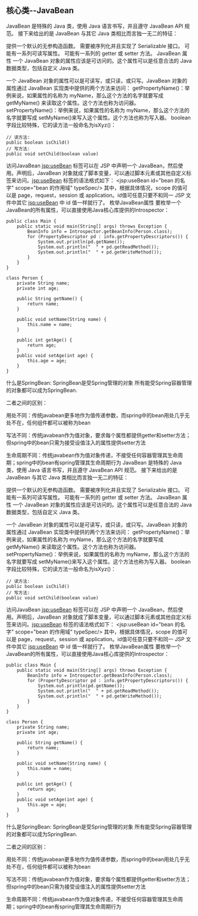 ## 核心类--JavaBean
JavaBean 是特殊的 Java 类，使用 Java 语言书写，并且遵守 JavaBean API 规范。
接下来给出的是 JavaBean 与其它 Java 类相比而言独一无二的特征：

提供一个默认的无参构造函数。
需要被序列化并且实现了 Serializable 接口。
可能有一系列可读写属性。
可能有一系列的 getter 或 setter 方法。
JavaBean 属性
一个 JavaBean 对象的属性应该是可访问的。这个属性可以是任意合法的 Java 数据类型，包括自定义 Java 类。

一个 JavaBean 对象的属性可以是可读写，或只读，或只写。JavaBean 对象的属性通过 JavaBean 实现类中提供的两个方法来访问：
getPropertyName()：举例来说，如果属性的名称为 myName，那么这个方法的名字就要写成 getMyName() 来读取这个属性。这个方法也称为访问器。
setPropertyName()：举例来说，如果属性的名称为 myName，那么这个方法的名字就要写成 setMyName()来写入这个属性。这个方法也称为写入器。
boolean字段比较特殊，它的读方法一般命名为isXyz()：
```
// 读方法:
public boolean isChild()
// 写方法:
public void setChild(boolean value)
```
访问JavaBean
<jsp:useBean> 标签可以在 JSP 中声明一个 JavaBean，然后使用。声明后，JavaBean 对象就成了脚本变量，可以通过脚本元素或其他自定义标签来访问。<jsp:useBean> 标签的语法格式如下：
<jsp:useBean id="bean 的名字" scope="bean 的作用域" typeSpec/>
其中，根据具体情况，scope 的值可以是 page，request，session 或 application。id值可任意只要不和同一 JSP 文件中其它 <jsp:useBean> 中 id 值一样就行了。
枚举JavaBean属性
要枚举一个JavaBean的所有属性，可以直接使用Java核心库提供的Introspector：
```
public class Main {
    public static void main(String[] args) throws Exception {
        BeanInfo info = Introspector.getBeanInfo(Person.class);
        for (PropertyDescriptor pd : info.getPropertyDescriptors()) {
            System.out.println(pd.getName());
            System.out.println("  " + pd.getReadMethod());
            System.out.println("  " + pd.getWriteMethod());
        }
    }
}

class Person {
    private String name;
    private int age;

    public String getName() {
        return name;
    }

    public void setName(String name) {
        this.name = name;
    }

    public int getAge() {
        return age;
    }
    public void setAge(int age) {
        this.age = age;
    }
}

```
什么是SpringBean:
SpringBean是受Spring管理的对象  所有能受Spring容器管理的对象都可以成为SpringBean.

二者之间的区别：

用处不同：传统javabean更多地作为值传递参数，而spring中的bean用处几乎无处不在，任何组件都可以被称为bean

写法不同：传统javabean作为值对象，要求每个属性都提供getter和setter方法；但spring中的bean只需为接受设值注入的属性提供setter方法

生命周期不同：传统javabean作为值对象传递，不接受任何容器管理其生命周期；spring中的bean有spring管理其生命周期行为
JavaBean 是特殊的 Java 类，使用 Java 语言书写，并且遵守 JavaBean API 规范。
接下来给出的是 JavaBean 与其它 Java 类相比而言独一无二的特征：

提供一个默认的无参构造函数。
需要被序列化并且实现了 Serializable 接口。
可能有一系列可读写属性。
可能有一系列的 getter 或 setter 方法。
JavaBean 属性
一个 JavaBean 对象的属性应该是可访问的。这个属性可以是任意合法的 Java 数据类型，包括自定义 Java 类。

一个 JavaBean 对象的属性可以是可读写，或只读，或只写。JavaBean 对象的属性通过 JavaBean 实现类中提供的两个方法来访问：
getPropertyName()：举例来说，如果属性的名称为 myName，那么这个方法的名字就要写成 getMyName() 来读取这个属性。这个方法也称为访问器。
setPropertyName()：举例来说，如果属性的名称为 myName，那么这个方法的名字就要写成 setMyName()来写入这个属性。这个方法也称为写入器。
boolean字段比较特殊，它的读方法一般命名为isXyz()：
```
// 读方法:
public boolean isChild()
// 写方法:
public void setChild(boolean value)
```
访问JavaBean
<jsp:useBean> 标签可以在 JSP 中声明一个 JavaBean，然后使用。声明后，JavaBean 对象就成了脚本变量，可以通过脚本元素或其他自定义标签来访问。<jsp:useBean> 标签的语法格式如下：
<jsp:useBean id="bean 的名字" scope="bean 的作用域" typeSpec/>
其中，根据具体情况，scope 的值可以是 page，request，session 或 application。id值可任意只要不和同一 JSP 文件中其它 <jsp:useBean> 中 id 值一样就行了。
枚举JavaBean属性
要枚举一个JavaBean的所有属性，可以直接使用Java核心库提供的Introspector：
```
public class Main {
    public static void main(String[] args) throws Exception {
        BeanInfo info = Introspector.getBeanInfo(Person.class);
        for (PropertyDescriptor pd : info.getPropertyDescriptors()) {
            System.out.println(pd.getName());
            System.out.println("  " + pd.getReadMethod());
            System.out.println("  " + pd.getWriteMethod());
        }
    }
}

class Person {
    private String name;
    private int age;

    public String getName() {
        return name;
    }

    public void setName(String name) {
        this.name = name;
    }

    public int getAge() {
        return age;
    }
    public void setAge(int age) {
        this.age = age;
    }
}

```
什么是SpringBean:
SpringBean是受Spring管理的对象  所有能受Spring容器管理的对象都可以成为SpringBean.

二者之间的区别：

用处不同：传统javabean更多地作为值传递参数，而spring中的bean用处几乎无处不在，任何组件都可以被称为bean

写法不同：传统javabean作为值对象，要求每个属性都提供getter和setter方法；但spring中的bean只需为接受设值注入的属性提供setter方法

生命周期不同：传统javabean作为值对象传递，不接受任何容器管理其生命周期；spring中的bean有spring管理其生命周期行为